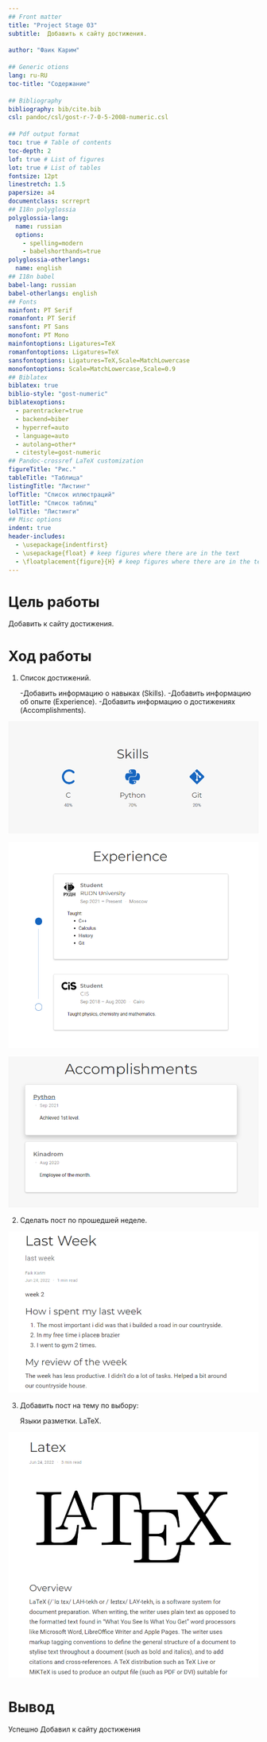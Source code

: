 ```yaml
---
## Front matter
title: "Project Stage 03"
subtitle:  Добавить к сайту достижения.

author: "Фаик Карим"

## Generic otions
lang: ru-RU
toc-title: "Содержание"

## Bibliography
bibliography: bib/cite.bib
csl: pandoc/csl/gost-r-7-0-5-2008-numeric.csl

## Pdf output format
toc: true # Table of contents
toc-depth: 2
lof: true # List of figures
lot: true # List of tables
fontsize: 12pt
linestretch: 1.5
papersize: a4
documentclass: scrreprt
## I18n polyglossia
polyglossia-lang:
  name: russian
  options:
	- spelling=modern
	- babelshorthands=true
polyglossia-otherlangs:
  name: english
## I18n babel
babel-lang: russian
babel-otherlangs: english
## Fonts
mainfont: PT Serif
romanfont: PT Serif
sansfont: PT Sans
monofont: PT Mono
mainfontoptions: Ligatures=TeX
romanfontoptions: Ligatures=TeX
sansfontoptions: Ligatures=TeX,Scale=MatchLowercase
monofontoptions: Scale=MatchLowercase,Scale=0.9
## Biblatex
biblatex: true
biblio-style: "gost-numeric"
biblatexoptions:
  - parentracker=true
  - backend=biber
  - hyperref=auto
  - language=auto
  - autolang=other*
  - citestyle=gost-numeric
## Pandoc-crossref LaTeX customization
figureTitle: "Рис."
tableTitle: "Таблица"
listingTitle: "Листинг"
lofTitle: "Список иллюстраций"
lotTitle: "Список таблиц"
lolTitle: "Листинги"
## Misc options
indent: true
header-includes:
  - \usepackage{indentfirst}
  - \usepackage{float} # keep figures where there are in the text
  - \floatplacement{figure}{H} # keep figures where there are in the text
---
```


# Цель работы

Добавить к сайту достижения.

# Ход работы

1. Список достижений.

    -Добавить информацию о навыках (Skills).
    -Добавить информацию об опыте (Experience).
    -Добавить информацию о достижениях (Accomplishments).

![изображение 1](image/image1.png)

![изображение 1.1](image/1.1.png)

![изображение 1.2](image/image1.2.png)

2. Сделать пост по прошедшей неделе.

![изображение 2](image/image2.png)

3. Добавить пост на тему по выбору:

    Языки разметки. LaTeX.


![изображение 3](image/image3.png)



# Вывод

Успешно Добавил  к сайту достижения